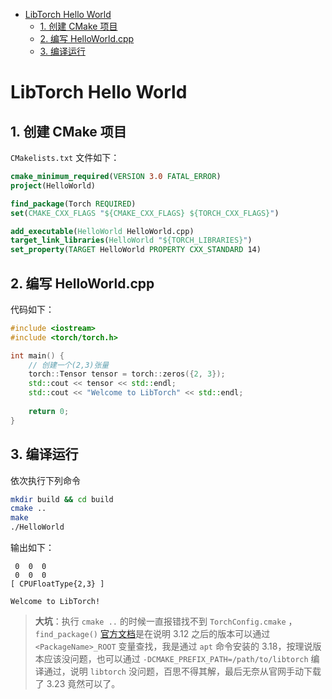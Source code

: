 - [LibTorch Hello World](#libtorch-hello-world)
  - [1. 创建 CMake 项目](#1-创建-cmake-项目)
  - [2. 编写 HelloWorld.cpp](#2-编写-helloworldcpp)
  - [3. 编译运行](#3-编译运行)

# LibTorch Hello World

## 1. 创建 CMake 项目

`CMakelists.txt` 文件如下：
```cmake 
cmake_minimum_required(VERSION 3.0 FATAL_ERROR)
project(HelloWorld)

find_package(Torch REQUIRED)
set(CMAKE_CXX_FLAGS "${CMAKE_CXX_FLAGS} ${TORCH_CXX_FLAGS}")

add_executable(HelloWorld HelloWorld.cpp)
target_link_libraries(HelloWorld "${TORCH_LIBRARIES}")
set_property(TARGET HelloWorld PROPERTY CXX_STANDARD 14)
```



## 2. 编写 HelloWorld.cpp

代码如下：
```cpp
#include <iostream>
#include <torch/torch.h>

int main() {
    // 创建一个(2,3)张量
    torch::Tensor tensor = torch::zeros({2, 3});
    std::cout << tensor << std::endl;
    std::cout << "Welcome to LibTorch" << std::endl;
    
    return 0;
}
```


## 3. 编译运行

依次执行下列命令
```bash
mkdir build && cd build
cmake .. 
make
./HelloWorld
```

输出如下：
```
 0  0  0
 0  0  0
[ CPUFloatType{2,3} ]

Welcome to LibTorch!
```

> **大坑**：执行 `cmake ..` 的时候一直报错找不到 `TorchConfig.cmake` ，`find_package()` [官方文档](https://cmake.org/cmake/help/latest/command/find_package.html)是在说明 3.12 之后的版本可以通过 `<PackageName>_ROOT` 变量查找，我是通过 `apt` 命令安装的 3.18，按理说版本应该没问题，也可以通过 `-DCMAKE_PREFIX_PATH=/path/to/libtorch` 编译通过，说明 `libtorch` 没问题，百思不得其解，最后无奈从官网手动下载了 3.23 竟然可以了。